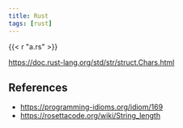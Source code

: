 ```yaml
---
title: Rust
tags: [rust]
---
```


{{< r "a.rs" >}}

<https://doc.rust-lang.org/std/str/struct.Chars.html>

## References

- <https://programming-idioms.org/idiom/169>
- <https://rosettacode.org/wiki/String_length>
